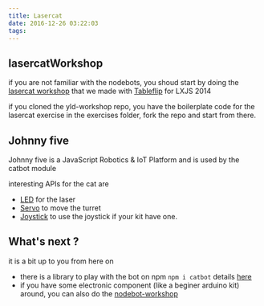 ```yaml
---
title: Lasercat
date: 2016-12-26 03:22:03
tags:
---
```


## lasercatWorkshop

if you are not familiar with the nodebots, you shoud start by doing the [lasercat workshop][1] that we made with [Tableflip][2] for LXJS 2014

if you cloned the yld-workshop repo, you have the boilerplate code for the lasercat exercise in the exercises folder, fork the repo and start from there.

## Johnny five

Johnny five is a JavaScript Robotics & IoT Platform and is used by the catbot module

interesting APIs for the cat are 

- [LED][5] for the laser
- [Servo][6] to move the turret
- [Joystick][7] to use the joystick if your kit have one.

## What's next ?

it is a bit up to you from here on

- there is a library to play with the bot on npm ```npm i catbot``` details [here][4]
- if you have some electronic component (like a beginer arduino kit) around, you can also do the [nodebot-workshop][3]

[1]: https://github.com/tableflip/lasercat-workshop
[2]: https://tableflip.io/
[3]: https://github.com/tableflip/nodebot-workshop
[4]: https://github.com/gorhgorh/catbot
[5]: http://johnny-five.io/api/led/
[6]: http://johnny-five.io/api/servo/
[7]: http://johnny-five.io/api/joystick/
